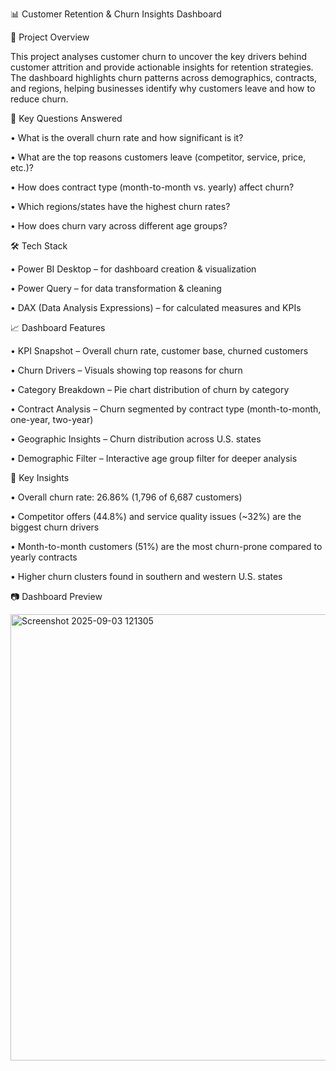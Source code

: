 📊 Customer Retention & Churn Insights Dashboard

📌 Project Overview

This project analyses customer churn to uncover the key drivers behind customer attrition and provide actionable insights for retention strategies. The dashboard highlights churn patterns across demographics, contracts, and regions, helping businesses identify why customers leave and how to reduce churn.

🎯 Key Questions Answered

•	What is the overall churn rate and how significant is it?

•	What are the top reasons customers leave (competitor, service, price, etc.)?

•	How does contract type (month-to-month vs. yearly) affect churn?

•	Which regions/states have the highest churn rates?

•	How does churn vary across different age groups?

🛠️ Tech Stack

•	Power BI Desktop – for dashboard creation & visualization

•	Power Query – for data transformation & cleaning

•	DAX (Data Analysis Expressions) – for calculated measures and KPIs

📈 Dashboard Features

•	KPI Snapshot – Overall churn rate, customer base, churned customers

•	Churn Drivers – Visuals showing top reasons for churn

•	Category Breakdown – Pie chart distribution of churn by category

•	Contract Analysis – Churn segmented by contract type (month-to-month, one-year, two-year)

•	Geographic Insights – Churn distribution across U.S. states

•	Demographic Filter – Interactive age group filter for deeper analysis

🔑 Key Insights

•	Overall churn rate: 26.86% (1,796 of 6,687 customers)

•	Competitor offers (44.8%) and service quality issues (~32%) are the biggest churn drivers

•	Month-to-month customers (51%) are the most churn-prone compared to yearly contracts

•	Higher churn clusters found in southern and western U.S. states

📷 Dashboard Preview

<img width="1265" height="714" alt="Screenshot 2025-09-03 121305" src="https://github.com/user-attachments/assets/1c21f174-e371-4650-93b7-3d65570514b8" />
